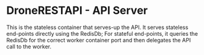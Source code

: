 # DroneRESTAPI - API Server

This is the stateless container that serves-up the API. It serves stateless end-points directly using the RedisDb; For stateful end-points, it queries the RedisDb for the correct worker container port and then delegates the API call to the worker.
